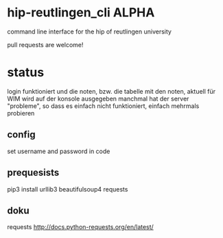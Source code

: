# hip-reutlingen_cli ALPHA
command line interface for the hip of reutlingen university

pull requests are welcome!

# status
login funktioniert und die noten, bzw. die tabelle mit den noten, aktuell für WIM wird auf der konsole ausgegeben
manchmal hat der server "probleme", so dass es einfach nicht funktioniert, einfach mehrmals probieren


## config
set username and password in code

## prequesists
pip3 install urllib3 beautifulsoup4 requests

## doku
requests
http://docs.python-requests.org/en/latest/

